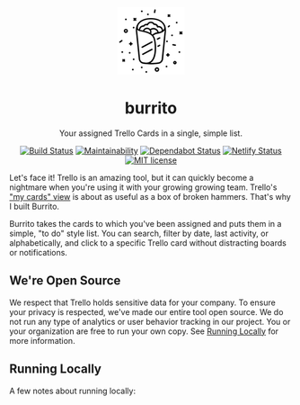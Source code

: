 <div align="center">
	<img src=".github/assets/burrito.png" />
	<h1>burrito</h1>
	<p>Your assigned Trello Cards in a single, simple list.</p>
</div>

<div align="center">

[![Build Status](https://travis-ci.org/codyogden/burrito.svg?branch=next)](https://travis-ci.org/codyogden/killedbygoogle) [![Maintainability](https://api.codeclimate.com/v1/badges/49ff4d5bb84ea6470000/maintainability)](https://codeclimate.com/github/codyogden/burrito/maintainability) [![Dependabot Status](https://api.dependabot.com/badges/status?host=github&repo=codyogden/burrito)](https://dependabot.com) [![Netlify Status](https://api.netlify.com/api/v1/badges/b025c120-b3f0-4eb5-9e17-93e3d3926770/deploy-status)](https://app.netlify.com/sites/burrito/deploys) [![MIT license](https://img.shields.io/badge/License-MIT-blue.svg)](/LICENSE)

</div>

Let's face it! Trello is an amazing tool, but it can quickly become a nightmare when you're using it with your growing growing team. Trello's ["my cards" view](https://trello.com/me/cards) is about as useful as a box of broken hammers. That's why I built Burrito.

Burrito takes the cards to which you've been assigned and puts them in a simple, "to do" style list. You can search, filter by date, last activity, or alphabetically, and click to a specific Trello card without distracting boards or notifications.

## We're Open Source
We respect that Trello holds sensitive data for your company. To ensure your privacy is respected, we've made our entire tool open source. We do not run any type of analytics or user behavior tracking in our project. You or your organization are free to run your own copy. See [Running Locally](#running-locally) for more information.

## Running Locally
A few notes about running locally:
